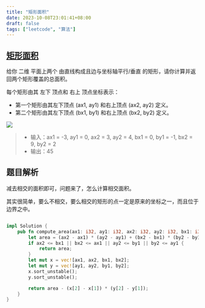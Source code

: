 ```yaml
---
title: "矩形面积"
date: 2023-10-08T23:01:41+08:00
draft: false
tags: ["leetcode", "算法"]
---
```


## [矩形面积](https://leetcode.cn/problems/rectangle-area/)

给你 二维 平面上两个 由直线构成且边与坐标轴平行/垂直 的矩形，请你计算并返回两个矩形覆盖的总面积。

每个矩形由其 左下 顶点和 右上 顶点坐标表示：

- 第一个矩形由其左下顶点 (ax1, ay1) 和右上顶点 (ax2, ay2) 定义。
- 第二个矩形由其左下顶点 (bx1, by1) 和右上顶点 (bx2, by2) 定义。


![](https://assets.leetcode.com/uploads/2021/05/08/rectangle-plane.png)

>- 输入：ax1 = -3, ay1 = 0, ax2 = 3, ay2 = 4, bx1 = 0, by1 = -1, bx2 = 9, by2 = 2
>- 输出：45

## 题目解析

减去相交的面积即可，问题来了，怎么计算相交面积。

其实很简单，要么不相交，要么相交的矩形的点一定是原来的坐标之一，而且位于边界之中。

```rust

impl Solution {
    pub fn compute_area(ax1: i32, ay1: i32, ax2: i32, ay2: i32, bx1: i32, by1: i32, bx2: i32, by2: i32) -> i32 {
        let area = (ax2 - ax1) * (ay2 - ay1) + (bx2 - bx1) * (by2 - by1);
        if ax2 <= bx1 || bx2 <= ax1 || ay2 <= by1 || by2 <= ay1 {
            return area;
        }
        let mut x = vec![ax1, ax2, bx1, bx2];
        let mut y = vec![ay1, ay2, by1, by2];
        x.sort_unstable();
        y.sort_unstable();

        return area - (x[2] - x[1]) * (y[2] - y[1]);
    }
}
```


